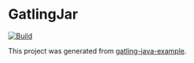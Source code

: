 # GatlingJar

[![Build](https://github.com/jdanielgg/GatlingJar/actions/workflows/build.yml/badge.svg)](https://github.com/jdanielgg/GatlingJar/actions/workflows/build.yml)

This project was generated from [gatling-java-example](https://github.com/jecklgamis/gatling-java-example).

